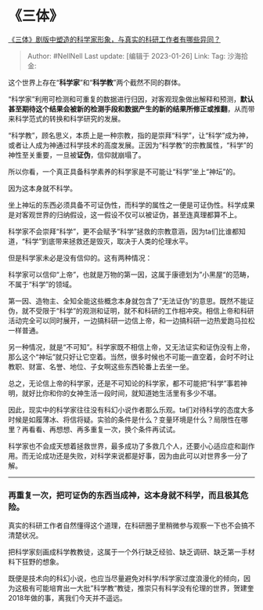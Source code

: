 # 《三体》
[《三体》剧版中塑造的科学家形象，与真实的科研工作者有哪些异同？](https://www.zhihu.com/question/579390272/answer/2860633472)

> Author: #NellNell
> Last update: [编辑于 2023-01-26]
> Link:
> Tag:
> 沙海拾金:

这个世界上存在“**科学家**”和“**科学教**”两个截然不同的群体。

“科学家”利用可检测和可重复的数据进行归因，对客观现象做出解释和预测，**默认甚至期待这个结果会被新的检测手段和数据产生的新的结果所修正或推翻**，从而带来科学范式的转换和科学研究的发展。

“科学教”，顾名思义，本质上是一种宗教，指的是崇拜“科学”，让“科学”成为神，或者让人成为神通过科学技术的高度发展。正因为“科学教”的宗教属性，“科学”的神性至关重要，一旦被**证伪**，信仰就崩塌了。

所以你看，一个真正具备科学素养的科学家是不可能让“科学”坐上“神坛”的。

因为这本身就不科学。

坐上神坛的东西必须具备不可证伪性，而科学的属性之一便是可证伪性。科学成果是对客观世界的归纳假设，这一假设不仅可以被证伪，甚至连真理都算不上。

科学家不会崇拜“科学”，更不会赋予“科学”拯救的宗教意涵，因为ta们比谁都知道，“科学”到底带来拯救还是毁灭，取决于人类的伦理水平。

但是科学家未必是没有信仰的。这有两种情况：

科学家可以信仰“上帝”，也就是万物的第一因，这属于康德划为”小黑屋“的范畴，不属于“科学”的领域。

第一因、造物主、全知全能这些概念本身就包含了“无法证伪”的意思。既然不能证伪，就不受限于“科学”的观测和证明，就不和科研的工作相冲突。相信上帝和科研活动完全可以同时展开，一边搞科研一边信上帝，和一边搞科研一边热爱跑马拉松一样普通。

另一种情况，就是“不可知”。科学家既不相信上帝，又无法证实和证伪没有上帝，那么这个“神坛”就只好让它空着。当然，很多时候也不可能一直空着，会时不时让教职、财富、名誉、地位、子女啊这些东西轮番上去坐一坐。

总之，无论信上帝的科学家，还是不可知论的科学家，都不可能把“科学”事若神明，就好比你和你的女神生活一段时间，就知道她生活里有多少不堪。

因此，现实中的科学家往往没有科幻小说作者那么乐观。ta们对待科学的态度大多时候是如履薄冰、将信将疑。实验的条件是什么？变量环境是什么？局限性在哪里？再看看、再想想、再多重复一次，换个条件再试试。

科学家也不会成天想着拯救世界，最多成功了多救几个人，还要小心适应症和副作用。而无论成功还是失败，对科学来说都是好事，因为由此可以对世界多一分了解。

---

### 再重复一次，把可证伪的东西当成神，这本身就不科学，而且极其危险。

真实的科研工作者自然懂得这个道理，在科研圈子里稍微参与观察一下也不会搞不清楚状况。

把科学家刻画成科学教教徒，这属于一个外行缺乏经验、缺乏调研、缺乏第一手材料下狂野的想象。

既便是技术向的科幻小说，也应当尽量避免对科学/科学家过度浪漫化的倾向，因为这极有可能培育出一大批”科学教“教徒，推崇只有科学没有伦理的世界，贺建奎2018年做的事，离我们今天并不遥远。
